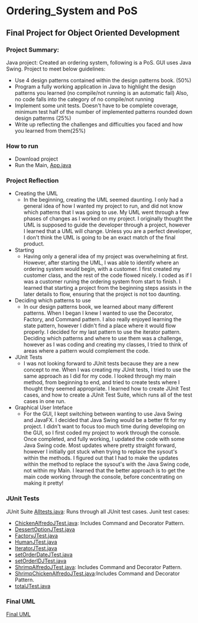 # Ordering_System and PoS
## Final Project for Object Oriented Development
### Project Summary:
Java project: Created an ordering system, following is a PoS. GUI uses Java Swing.
Project to meet below guidelines:
- Use 4 design patterns contained within the design patterns book. (50%)
- Program a fully working application in Java to highlight the design patterns you learned (no compile/not running is an automatic fail) Also, no code falls into the category of no compile/not running
- Implement some unit tests. Doesn't have to be complete coverage, minimum test half of the number of implemented patterns rounded down design patterms (25%)
- Write up reflecting the challenges and difficulties you faced and how you learned from them(25%)
### How to run
- Download project
- Run the Main, [App.java](https://github.com/Bconnelly308/Ordering_System/blob/master/src/App.java)
### Project Reflection
- Creating the UML
  - In the beginning, creating the UML seemed daunting. I only had a general idea of how I wanted my project to run, and did not know which patterns that I was going to use. My UML went through a few phases of changes as I worked on my project. I originally thought the UML is supposed to guide the developer through a project, however I learned that a UML will change. Unless you are a perfect developer, I don't think the UML is going to be an exact match of the final product.
- Starting
  - Having only a general idea of my project was overwhelming at first. However, after starting the UML, I was able to identify where an ordering system would begin, with a customer. I first created my customer class, and the rest of the code flowed nicely. I coded as if I was a customer runing the ordering system from start to finish. I learned that starting a project from the beginning steps assists in the later details to flow, ensuring that the project is not too daunting.
- Deciding which patterns to use
  - In our design patterns book, we learned about many different patterns. When I began I knew I wanted to use the Decorator, Factory, and Command pattern. I also really enjoyed learning the state pattern, however I didn't find a place where it would flow properly. I decided for my last pattern to use the iterator pattern. Deciding which patterns and where to use them was a challenge, however as I was coding and creating my classes, I tried to think of areas where a pattern would complement the code.
- JUnit Tests
  - I was not looking forward to JUnit tests because they are a new concept to me. When I was creating my JUnit tests, I tried to use the same approach as I did for my code. I looked through my main method, from beginning to end, and tried to create tests where I thought they seemed appropriate. I learned how to create JUnit Test cases, and how to create a JUnit Test Suite, which runs all of the test cases in one run.
- Graphical User Inteface
  - For the GUI, I kept switching between wanting to use Java Swing and JavaFX. I decided that Java Swing would be a better fit for my project. I didn't want to focus too much time during developing on the GUI, so I first coded my project to work through the console. Once completed, and fully working, I updated the code with some Java Swing code. Most updates where pretty straight forward, however I initially got stuck when trying to replace the sysout's within the methods. I figured out that I had to make the updates within the method to replace the sysout's with the Java Swing code, not within my Main. I learned that the better approach is to get the main code working through the console, before concentrating on making it pretty!
### JUnit Tests
JUnit Suite [Alltests.java](https://github.com/Bconnelly308/Ordering_System/blob/master/src/AllTests.java): Runs through all JUnit test cases.
Junit test cases:
- [ChickenAlfredoJTest.java](https://github.com/Bconnelly308/Ordering_System/blob/master/src/ChickenAlfredoJTest.java): Includes Command and Decorator Pattern.
- [DessertOptionJTest.java](https://github.com/Bconnelly308/Ordering_System/blob/master/src/DessertOptionJTest.java)
- [FactoryJTest.java](https://github.com/Bconnelly308/Ordering_System/blob/master/src/FactoryJTest.java)
- [HumanJTest.java](https://github.com/Bconnelly308/Ordering_System/blob/master/src/HumanJTest.java)
- [IteratorJTest.java](https://github.com/Bconnelly308/Ordering_System/blob/master/src/IteratorJTest.java)
- [setOrderDateJTest.java](https://github.com/Bconnelly308/Ordering_System/blob/master/src/setOrderDateJTest.java)
- [setOrderIDJTest.java](https://github.com/Bconnelly308/Ordering_System/blob/master/src/setOrderIDJTest.java)
- [ShrimpAlfredoJTest.java](https://github.com/Bconnelly308/Ordering_System/blob/master/src/ShrimpAlfredoJTest.java): Includes Command and Decorator Pattern.
- [ShrimpChickenAlfredoJTest.java](https://github.com/Bconnelly308/Ordering_System/blob/master/src/ShrimpChickenAlfredoJTest.java):Includes Command and Decorator Pattern.
- [totalJTest.java](https://github.com/Bconnelly308/Ordering_System/blob/master/src/totalJTest.java)
### Final UML
[Final UML](https://drive.google.com/file/d/1x4mOlaxRd__6xgOiaPPduO832ugE-lKH/view?usp=sharing)
